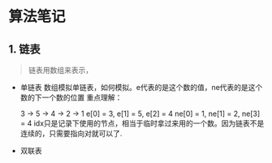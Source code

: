 # 算法笔记

## 1. 链表

> 链表用数组来表示，

- 单链表 数组模拟单链表，如何模拟。e代表的是这个数的值，ne代表的是这个数的下一个数的位置 重点理解：

  3 -> 5 -> 4 -> 2 -> 1 e[0] = 3, e[1] = 5, e[2] = 4 ne[0] = 1, ne[1] = 2, ne[3] = 4
  idx只是记录下使用的节点，相当于临时拿过来用的一个数。因为链表不是连续的，只需要指向对就可以了.
- 双联表
    

